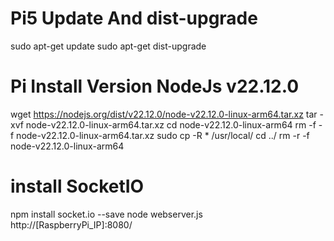 # Pi5 Update And dist-upgrade
sudo apt-get update
sudo apt-get dist-upgrade

# Pi Install Version  NodeJs v22.12.0
wget https://nodejs.org/dist/v22.12.0/node-v22.12.0-linux-arm64.tar.xz
tar -xvf node-v22.12.0-linux-arm64.tar.xz
cd node-v22.12.0-linux-arm64
rm -f -f node-v22.12.0-linux-arm64.tar.xz
sudo cp -R * /usr/local/
cd ../
rm -r -f node-v22.12.0-linux-arm64

# install SocketIO
npm install socket.io --save
node webserver.js
http://[RaspberryPi_IP]:8080/
